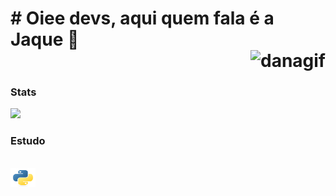 <H1>
# Oiee devs, aqui quem fala é a Jaque 🌙
</1>

<br>
<img align="right" height="180" alt="danagif" src="https://i.pinimg.com/564x/65/a5/62/65a5629b7607c1924fab8315c52fc776.jpg">
</br>

### Stats
  
  <div>    
    <a href="https://github.com/jaqueesouza">
    <img height="150em" src="https://github-readme-stats.vercel.app/api?username=jaqueesouza&theme=dark&show_icons=true&count_private=true&icon_color=682632&title_color=bea79d"/>
    </a>
  </div>
  
### Estudo

<div style="display: inline_block"><br>
  <img align="center" alt="Dana-Python" height="30" width="40" src="https://raw.githubusercontent.com/devicons/devicon/master/icons/python/python-original.svg">
</div>

<div>
